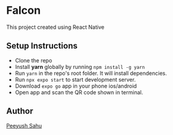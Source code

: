 # Falcon

This project created using React Native

## Setup Instructions

- Clone the repo
- Install **yarn** globally by running `npm install -g yarn`
- Run `yarn` in the repo's root folder. It will install dependencies.
- Run `npx expo start` to start development server.
- Download `expo go` app in your phone ios/android
- Open app and scan the QR code shown in terminal.

## Author

[Peeyush Sahu](https://github.com/peeyush-sahu)
